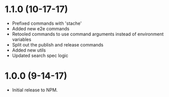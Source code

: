 # 1.1.0 (10-17-17)
- Prefixed commands with 'stache'
- Added new e2e commands
- Retooled commands to use command arguments instead of environment variables
- Split out the publish and release commands
- Added new utils
- Updated search spec logic

# 1.0.0 (9-14-17)

- Initial release to NPM.
